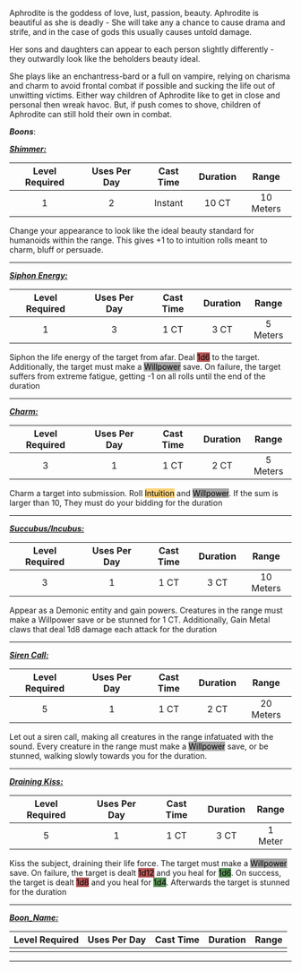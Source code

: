 Aphrodite is the goddess of love, lust, passion, beauty.
Aphrodite is beautiful as she is deadly -
She will take any a chance to cause drama and strife, and in the case of gods this usually causes untold damage.

Her sons and daughters can appear to each person slightly differently - they outwardly look like the beholders beauty ideal.

She plays like an enchantress-bard or a full on vampire, relying on charisma and charm to avoid frontal combat if possible and sucking the life out of unwitting victims.
Either way children of Aphrodite like to get in close and personal then wreak havoc.
But, if push comes to shove, children of Aphrodite can still hold their own in combat.

***Boons***:

<b><ins><i>Shimmer:</i></ins></b>

| Level Required | Uses Per Day | Cast Time | Duration |   Range   |
|:--------------:|:------------:|:---------:|:--------:|:---------:|
|       1        |      2       |  Instant   |   10 CT   | 10 Meters | 
Change your appearance to look like the ideal beauty standard for humanoids within the range.
This gives +1 to to intuition rolls meant to charm, bluff or persuade.

------------------
<b><ins><i>Siphon Energy:</i></ins></b>

| Level Required | Uses Per Day | Cast Time | Duration |  Range  |
|:--------------:|:------------:|:---------:|:--------:|:-------:|
|       1        |      3       |   1 CT    |   3 CT   | 5 Meters | 
Siphon the life energy of the target from afar.
Deal <mark style="background: #930000A6;">1d6</mark> to the target.
Additionally, the target must make a <mark style="background: #A5A5A5;">Willpower</mark> save.
On failure, the target suffers from extreme fatigue, getting -1 on all rolls until the end of the duration

------------------
<b><ins><i>Charm:</i></ins></b>

| Level Required | Uses Per Day | Cast Time | Duration |  Range   |
|:--------------:|:------------:|:---------:|:--------:|:--------:|
|       3        |      1       |   1 CT    |   2 CT   | 5 Meters | 
Charm a target into submission.
Roll <mark style="background:  #FFAD0085;">Intuition</mark> and <mark style="background: #A5A5A5;">Willpower</mark>. If the sum is larger than 10, 
They must do your bidding for the duration

------------------
<b><ins><i>Succubus/Incubus:</i></ins></b>

| Level Required | Uses Per Day | Cast Time | Duration |   Range   |
|:--------------:|:------------:|:---------:|:--------:|:---------:|
|       3        |      1       |   1 CT    |   3 CT   | 10 Meters | 
Appear as a Demonic entity and gain powers.
Creatures in the range must make a Willpower save or be stunned for 1 CT.
Additionally, Gain Metal claws that deal 1d8 damage each attack for the duration

------------------
<b><ins><i>Siren Call:</i></ins></b>

| Level Required | Uses Per Day | Cast Time | Duration |   Range   |
|:--------------:|:------------:|:---------:|:--------:|:---------:|
|       5        |      1       |   1 CT    |   2 CT   | 20 Meters | 
Let out a siren call, making all creatures in the range infatuated with the sound.
Every creature in the range must make a <mark style="background: #A5A5A5;">Willpower</mark> save, or be stunned, walking slowly towards you for the duration.

------------------
<b><ins><i>Draining Kiss:</i></ins></b>

| Level Required | Uses Per Day | Cast Time | Duration |  Range  |
|:--------------:|:------------:|:---------:|:--------:|:-------:|
|       5        |      1       |   1 CT    |    3 CT     | 1 Meter | 
Kiss the subject, draining their life force.
The target must make a <mark style="background: #A5A5A5;">Willpower</mark> save.
On failure, the target is dealt <mark style="background: #930000A6;">1d12</mark> and you heal for <mark style="background: #045B00A6;">1d6</mark>.
On success, the target is dealt <mark style="background: #930000A6;">1d8</mark> and you heal for <mark style="background: #045B00A6;">1d4</mark>.
Afterwards the target is stunned for the duration

------------------

<b><ins><i>Boon_Name:</i></ins></b>

| Level Required | Uses Per Day | Cast Time | Duration | Range |
|:--------------:|:------------:|:---------:|:--------:|:-----:|
|                |              |           |          |       |


------------------
